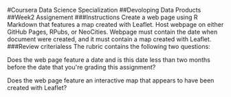 #Coursera Data Science Specialization 
##Devoloping Data Products
##Week2 Assignement
###Instructions
Create a web page using R Markdown that features a map created with Leaflet.
Host webpage on either GitHub Pages, RPubs, or NeoCities.
Webpage must contain the date when document were created, and it must contain a map created with Leaflet. 
###Review criterialess 
The rubric contains the following two questions:

Does the web page feature a date and is this date less than two months before the date that you're grading this assignment?

Does the web page feature an interactive map that appears to have been created with Leaflet?
